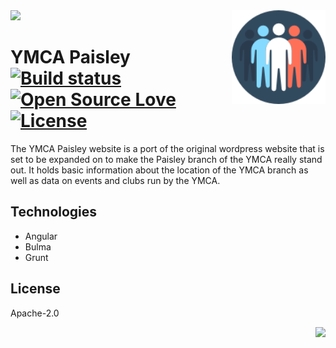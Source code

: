 
<img src='preview.gif' />

<img width='150' height='150' src='icon.png' align='right' />

# YMCA Paisley &nbsp; [![Build status](https://travis-ci.org/freelance-william-taylor/ymca-paisley.svg?branch=master)](https://travis-ci.org/freelance-william-taylor/ymca-paisley) [![Open Source Love](https://badges.frapsoft.com/os/v1/open-source.svg?v=102)](https://github.com/ellerbrock/open-source-badge/) [![License](https://img.shields.io/badge/License-Apache%202.0-blue.svg)](https://opensource.org/licenses/Apache-2.0)

The YMCA Paisley website is a port of the original wordpress website that is set to be expanded on to make the Paisley branch of the YMCA really stand out. It holds basic information about the location of the YMCA branch as well as data on events and clubs run by the YMCA.

## Technologies

* Angular
* Bulma
* Grunt

## License

Apache-2.0

<img align='right' src="http://forthebadge.com/images/badges/built-with-love.svg" />